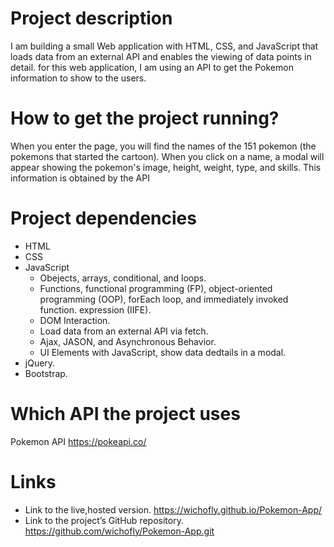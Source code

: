 # Project description #
I am building a small Web application with HTML, CSS, and JavaScript that loads data from an external API and enables the viewing of data points in detail. for this web application, I am using an API to get the Pokemon information to show to the users. 

# How to get the project running? 
When you enter the page, you will find the names of the 151 pokemon (the pokemons that started the cartoon). When you click on a name, a modal will appear showing the pokemon's image, height, weight, type, and skills. This information is obtained by the API

# Project dependencies 
- HTML
- CSS
- JavaScript
    - Obejects, arrays, conditional, and loops.
    - Functions, functional programming (FP), object-oriented programming (OOP), forEach loop, and immediately invoked function. expression (IIFE).
    - DOM Interaction.
    - Load data from an external API via fetch.
    - Ajax, JASON, and Asynchronous Behavior.
    - UI Elements with JavaScript, show data dedtails in a modal.
- jQuery.
- Bootstrap.

# Which API the project uses #
Pokemon API https://pokeapi.co/

# Links #
- Link to the live,hosted version.   https://wichofly.github.io/Pokemon-App/
- Link to the project’s GitHub repository.  https://github.com/wichofly/Pokemon-App.git